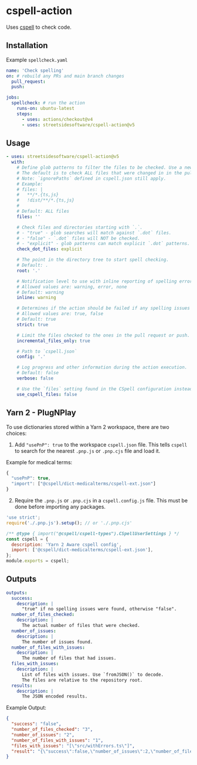 # cspell-action

Uses [cspell](https://github.com/streetsidesoftware/cspell/tree/main/packages/cspell) to check code.

## Installation

Example `spellcheck.yaml`

```yaml
name: 'Check spelling'
on: # rebuild any PRs and main branch changes
  pull_request:
  push:

jobs:
  spellcheck: # run the action
    runs-on: ubuntu-latest
    steps:
      - uses: actions/checkout@v4
      - uses: streetsidesoftware/cspell-action@v5
```

## Usage

```yaml
- uses: streetsidesoftware/cspell-action@v5
  with:
    # Define glob patterns to filter the files to be checked. Use a new line between patterns to define multiple patterns.
    # The default is to check ALL files that were changed in in the pull_request or push.
    # Note: `ignorePaths` defined in cspell.json still apply.
    # Example:
    # files: |
    #   **/*.{ts,js}
    #   !dist/**/*.{ts,js}
    #
    # Default: ALL files
    files: ''

    # Check files and directories starting with `.`.
    # - "true" - glob searches will match against `.dot` files.
    # - "false" - `.dot` files will NOT be checked.
    # - "explicit" - glob patterns can match explicit `.dot` patterns.
    check_dot_files: explicit

    # The point in the directory tree to start spell checking.
    # Default: .
    root: '.'

    # Notification level to use with inline reporting of spelling errors.
    # Allowed values are: warning, error, none
    # Default: warning
    inline: warning

    # Determines if the action should be failed if any spelling issues are found.
    # Allowed values are: true, false
    # Default: true
    strict: true

    # Limit the files checked to the ones in the pull request or push.
    incremental_files_only: true

    # Path to `cspell.json`
    config: '.'

    # Log progress and other information during the action execution.
    # Default: false
    verbose: false

    # Use the `files` setting found in the CSpell configuration instead of `input.files`.
    use_cspell_files: false
```

## Yarn 2 - PlugNPlay

To use dictionaries stored within a Yarn 2 workspace, there are two choices:

1. Add `"usePnP": true` to the workspace `cspell.json` file. This tells `cspell` to search for the
   nearest `.pnp.js` or `.pnp.cjs` file and load it.

Example for medical terms:

```js
{
  "usePnP": true,
  "import": ["@cspell/dict-medicalterms/cspell-ext.json"]
}
```

2. Require the `.pnp.js` or `.pnp.cjs` in a `cspell.config.js` file.
   This must be done before importing any packages.

```js
'use strict';
require('./.pnp.js').setup(); // or './.pnp.cjs'

/** @type { import("@cspell/cspell-types").CSpellUserSettings } */
const cspell = {
  description: 'Yarn 2 Aware cspell config',
  import: ['@cspell/dict-medicalterms/cspell-ext.json'],
};
module.exports = cspell;
```

## Outputs

```yaml
outputs:
  success:
    description: |
      "true" if no spelling issues were found, otherwise "false".
  number_of_files_checked:
    description: |
      The actual number of files that were checked.
  number_of_issues:
    description: |
      The number of issues found.
  number_of_files_with_issues:
    description: |
      The number of files that had issues.
  files_with_issues:
    description: |
      List of files with issues. Use `fromJSON()` to decode.
      The files are relative to the repository root.
  results:
    description: |
      The JSON encoded results.
```

Example Output:

```json
{
  "success": "false",
  "number_of_files_checked": "3",
  "number_of_issues": "2",
  "number_of_files_with_issues": "1",
  "files_with_issues": "[\"src/withErrors.ts\"]",
  "result": "{\"success\":false,\"number_of_issues\":2,\"number_of_files_checked\":3,\"files_with_issues\":[\"src/withErrors.ts\"]}"
}
```

<!---
cspell:ignore medicalterms

--->
